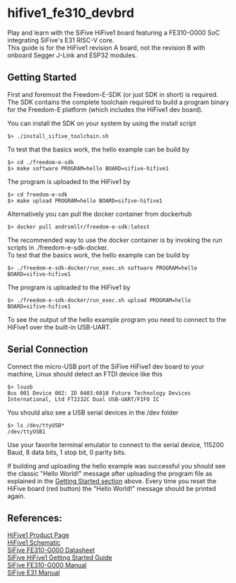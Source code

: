 # hifive1_fe310_devbrd
Play and learn with the SiFive HiFive1 board featuring a FE310-G000 SoC integrating SiFive's E31 RISC-V core.  
This guide is for the HiFive1 revision A board, not the revision B with onboard Segger J-Link and ESP32 modules.

## Getting Started
First and foremost the Freedom-E-SDK (or just SDK in short) is required. The SDK contains the complete toolchain required to build a program binary for the Freedom-E platform (which includes the HiFive1 dev board).  

You can install the SDK on your system by using the install script  
```
$> ./install_sifive_toolchain.sh
```  
To test that the basics work, the hello example can be build by  
```
$> cd ./freedom-e-sdk
$> make software PROGRAM=hello BOARD=sifive-hifive1
```
The program is uploaded to the HiFive1 by  
```
$> cd freedom-e-sdk
$> make upload PROGRAM=hello BOARD=sifive-hifive1
```

Alternatively you can pull the docker container from dockerhub  
```
$> docker pull andrsmllr/freedom-e-sdk:latest
```
The recommended way to use the docker container is by invoking the run scripts in ./freedom-e-sdk-docker.  
To test that the basics work, the hello example can be build by  
```
$> ./freedom-e-sdk-docker/run_exec.sh software PROGRAM=hello BOARD=sifive-hifive1
```
The program is uploaded to the HiFive1 by  
```
$> ./freedom-e-sdk-docker/run_exec.sh upload PROGRAM=hello BOARD=sifive-hifive1
```

To see the output of the hello example program you need to connect to the HiFive1 over the built-in USB-UART.

## Serial Connection
Connect the micro-USB port of the SiFive HiFive1 dev board to your machine, Linux should detect an FTDI device like this  
```
$> lsusb  
Bus 001 Device 002: ID 0403:6010 Future Technology Devices International, Ltd FT2232C Dual USB-UART/FIFO IC  
```
You should also see a USB serial devices in the /dev folder  
```
$> ls /dev/ttyUSB*  
/dev/ttyUSB1  
```
Use your favorite terminal emulator to connect to the serial device, 115200 Baud, 8 data bits, 1 stop bit, 0 parity bits.  

If building and uploading the hello example was successful you should see the classic "Hello World!" message after uploading the program file as explained in the [Getting Started section](#getting-started) above. Every time you reset the HiFive board (red button) the "Hello World!" message should be printed again.  

## References:  
[HiFive1 Product Page](https://www.sifive.com/boards/hifive1)  
[HiFive1 Schematic](https://sifive.cdn.prismic.io/sifive%2F080cdef9-4631-4c9b-b8f5-7937fbdec8a4_hifive1-a01-schematics.pdf)  
[SiFive FE310-G000 Datasheet](https://sifive.cdn.prismic.io/sifive%2Ffeb6f967-ff96-418f-9af4-a7f3b7fd1dfc_fe310-g000-ds.pdf)  
[SiFive HiFive1 Getting Started Guide](https://sifive.cdn.prismic.io/sifive%2F9c57065b-6d28-465b-b67d-f416894123a9_hifive1-getting-started-v1.0.2.pdf)  
[SiFive FE310-G000 Manual](https://sifive.cdn.prismic.io/sifive%2F500a69f8-af3a-4fd9-927f-10ca77077532_fe310-g000.pdf)  
[SiFive E31 Manual](https://sifive.cdn.prismic.io/sifive%2F2df24239-b9bf-42cd-b287-2d57030e91fa_e31-core-complex-manual-v19.05.pdf)
